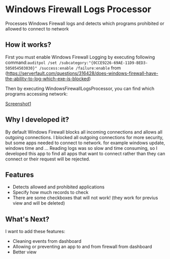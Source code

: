 # Windows Firewall Logs Processor
Processes Windows Firewall logs and detects which programs prohibited or allowed to connect to network

## How it works?

First you must enable Windows Firewall Logging by executing following command:`auditpol /set /subcategory:"{0CCE9226-69AE-11D9-BED3-505054503030}" /success:enable /failure:enable` from (https://serverfault.com/questions/316428/does-windows-firewall-have-the-ability-to-log-which-exe-is-blocked)

Then by executing WindowsFirewallLogsProcessor, you can find which programs accessing network:

[Screenshot1](dox/Capture.PNG)

## Why I developed it?
By default Windows Firewall blocks all incoming connections and allows all outgoing connections. I blocked all outgoing connections for more security, but some apps needed to connect to network. for example windows update, windows time and ... 
Reading logs was so slow and time consuming, so I developed this app to find all apps that want to connect rather than they can connect or their request will be rejected. 

## Features
- Detects allowed and prohibited applications
- Specify how much records to check
- There are some checkboxes that will not work! (they work for previus view and will be deleted)

## What's Next?
I want to add these features:
- Cleaning events from dashboard
- Allowing or preventing an app to and from firewall from dashboard
- Better view
